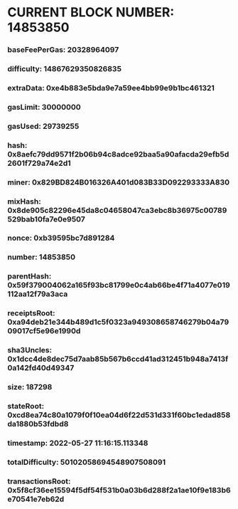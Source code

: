 # CURRENT BLOCK NUMBER: 14853850

### baseFeePerGas: 20328964097
### difficulty: 14867629350826835
### extraData: 0xe4b883e5bda9e7a59ee4bb99e9b1bc461321
### gasLimit: 30000000
### gasUsed: 29739255
### hash: 0x8aefc79dd9571f2b06b94c8adce92baa5a90afacda29efb5d2601f729a74e2d1
### miner: 0x829BD824B016326A401d083B33D092293333A830
### mixHash: 0x8de905c82296e45da8c04658047ca3ebc8b36975c00789529bab10fa7e0e9507
### nonce: 0xb39595bc7d891284
### number: 14853850
### parentHash: 0x59f379004062a165f93bc81799e0c4ab66be4f71a4077e019112aa12f79a3aca
### receiptsRoot: 0xa94deb21e344b489d1c5f0323a949308658746279b04a7909017cf5e96e1990d
### sha3Uncles: 0x1dcc4de8dec75d7aab85b567b6ccd41ad312451b948a7413f0a142fd40d49347
### size: 187298
### stateRoot: 0xcd8ea74c80a1079f0f10ea04d6f22d531d331f60bc1edad858da1880b53fdbd8
### timestamp: 2022-05-27 11:16:15.113348
### totalDifficulty: 50102058694548907508091
### transactionsRoot: 0x5f8cf36ee15594f5df54f531b0a03b6d288f2a1ae10f9e183b6e70541e7eb62d
